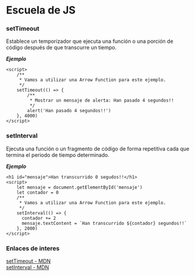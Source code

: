 # Escuela de JS #


### setTimeout ###

Establece un temporizador que ejecuta una función o una porción de código después de que transcurre un tiempo.

***Ejemplo***

~~~
<script>
	/**
	 * Vamos a utilizar una Arrow Function para este ejemplo.
	 */
	setTimeout(() => {
		/**
		 * Mostrar un mensaje de alerta: Han pasado 4 segundos!!
		 */
		alert('Han pasado 4 segundos!!')
	}, 4000)
</script>
~~~


### setInterval ###

Ejecuta una función o un fragmento de código de forma repetitiva cada que termina el periodo de tiempo determinado.

***Ejemplo***

~~~
<h1 id="mensaje">Han transcurrido 0 segudos!!</h1>
<script>
	let mensaje = document.getElementById('mensaje')
	let contador = 0
	/**
	 * Vamos a utilizar una Arrow Function para este ejemplo.
	 */
	setInterval(() => {
	  contador += 2
	  mensaje.textContent = `Han transcurrido ${contador} segundos!!`
	}, 2000)
</script>
~~~


### Enlaces de interes ###

[setTimeout - MDN](https://developer.mozilla.org/es/docs/Web/API/WindowTimers/setTimeout) <br>
[setInterval - MDN](https://developer.mozilla.org/es/docs/Web/API/WindowTimers/setInterval) <br>